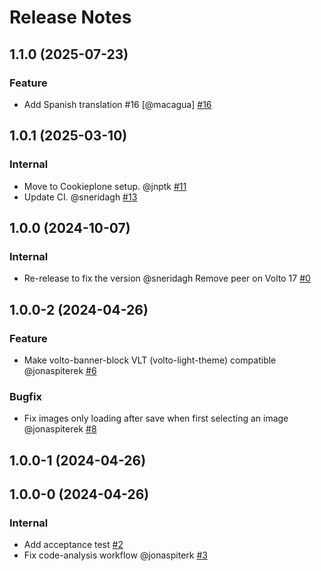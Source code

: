 # Release Notes

<!-- You should *NOT* be adding new change log entries to this file.
     You should create a file in the news directory instead.
     For helpful instructions, please see:
     https://6.docs.plone.org/contributing/index.html?highlight=towncrier#change-log-entry
-->

<!-- towncrier release notes start -->

## 1.1.0 (2025-07-23)

### Feature

- Add Spanish translation #16 [@macagua] [#16](https://github.com/kitconcept/volto-banner-block/issue/16)

## 1.0.1 (2025-03-10)

### Internal

- Move to Cookieplone setup. @jnptk [#11](https://github.com/kitconcept/volto-banner-block/issue/11)
- Update CI. @sneridagh [#13](https://github.com/kitconcept/volto-banner-block/issue/13)

## 1.0.0 (2024-10-07)

### Internal

- Re-release to fix the version @sneridagh
  Remove peer on Volto 17 [#0](https://github.com/volto-banner-block/pull/0)

## 1.0.0-2 (2024-04-26)

### Feature

- Make volto-banner-block VLT (volto-light-theme) compatible @jonaspiterek [#6](https://github.com/volto-banner-block/pull/6)

### Bugfix

- Fix images only loading after save when first selecting an image @jonaspiterek [#8](https://github.com/volto-banner-block/pull/8)

## 1.0.0-1 (2024-04-26)

## 1.0.0-0 (2024-04-26)

### Internal

- Add acceptance test [#2](https://github.com/volto-banner-block/pull/2)
- Fix code-analysis workflow @jonaspiterk [#3](https://github.com/volto-banner-block/pull/3)
